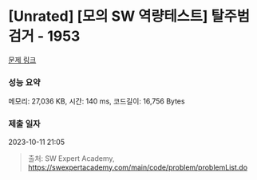 # [Unrated] [모의 SW 역량테스트] 탈주범 검거 - 1953 

[문제 링크](https://swexpertacademy.com/main/code/problem/problemDetail.do?contestProbId=AV5PpLlKAQ4DFAUq) 

### 성능 요약

메모리: 27,036 KB, 시간: 140 ms, 코드길이: 16,756 Bytes

### 제출 일자

2023-10-11 21:05



> 출처: SW Expert Academy, https://swexpertacademy.com/main/code/problem/problemList.do